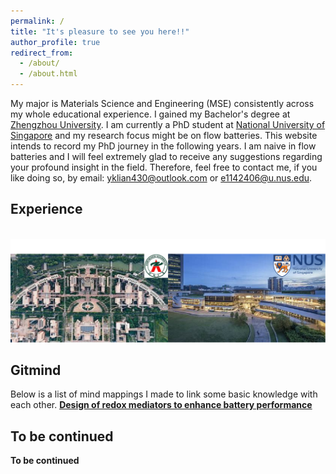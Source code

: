 ```yaml
---
permalink: /
title: "It's pleasure to see you here!!"
author_profile: true
redirect_from: 
  - /about/
  - /about.html
---
```


My major is Materials Science and Engineering (MSE) consistently across my whole educational experience. I gained my Bachelor's degree at [Zhengzhou University](https://www.zzu.edu.cn/). I am currently a PhD student at [National University of Singapore](https://nus.edu.sg/) and my research focus might be on flow batteries. This website intends to record my PhD journey in the following years. I am naive in flow batteries and I will feel extremely glad to receive any suggestions regarding your profound insight in the field. Therefore, feel free to contact me, if you like doing so, by email: yklian430@outlook.com or e1142406@u.nus.edu.

Experience
------
<br/><img src='/images/experience.png'>

Gitmind
------
Below is a list of mind mappings I made to link some basic knowledge with each other.
**[Design of redox mediators to enhance battery performance](https://gitmind.com/app/docs/mr236j1q)**

To be continued
------
**To be continued**